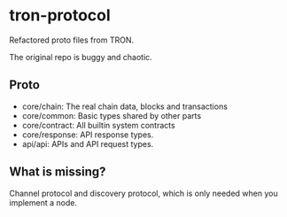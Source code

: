 # tron-protocol

Refactored proto files from TRON.

The original repo is buggy and chaotic.

## Proto

- core/chain: The real chain data, blocks and transactions
- core/common: Basic types shared by other parts
- core/contract: All builtin system contracts
- core/response: API response types.
- api/api: APIs and API request types.

## What is missing?

Channel protocol and discovery protocol,
which is only needed when you implement a node.